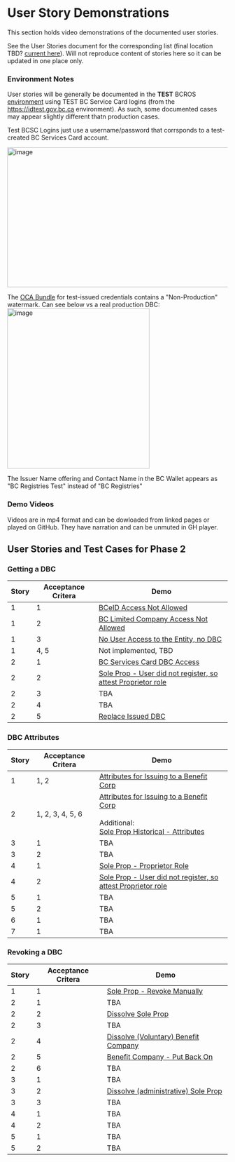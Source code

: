 # User Story Demonstrations

This section holds video demonstrations of the documented user stories.

See the User Stories document for the corresponding list (final location TBD? [current here](https://docs.google.com/document/d/1BRFV8nF-Ub30a_-6Tx5FYRPg5OL96OFjag-U7Wd4R3Q/edit?tab=t.0#heading=h.jwh7wtqsa4gf)). Will not reproduce content of stories here so it can be updated in one place only.

### Environment Notes

User stories will be generally be documented in the **TEST** BCROS [environment](https://test.bcregistry.gov.bc.ca) using TEST BC Service Card logins (from the https://idtest.gov.bc.ca environment). As such, some documented cases may appear slightly different thatn production cases.

Test BCSC Logins just use a username/password that corrsponds to a test-created BC Services Card account.

<img width="693" height="319" alt="image" src="https://github.com/user-attachments/assets/a29895b4-d4b6-40da-9d04-c986dbb1885a" />

The [OCA Bundle](https://github.com/bcgov/aries-oca-bundles/) for test-issued credentials contains a "Non-Production" watermark. Can see below vs a real production DBC:
<img width="325" height="366" alt="image" src="https://github.com/user-attachments/assets/cc3c5599-d664-4105-bd3e-e6e7fc9ea94d" />

The Issuer Name offering and Contact Name in the BC Wallet appears as "BC Registries Test" instead of "BC Registries"

### Demo Videos

Videos are in mp4 format and can be dowloaded from linked pages or played on GitHub. They have narration and can be unmuted in GH player.

## User Stories and Test Cases for Phase 2

### Getting a DBC

| Story | Acceptance Critera | Demo |
| --- | --- | --- |
| 1 | 1 | [BCeID Access Not Allowed](./getting/bceid-no-access.md) |
| 1 | 2 | [BC Limited Company Access Not Allowed](./getting/limited-company-no-access.md) |
| 1 | 3 | [No User Access to the Entity, no DBC](./getting/no-entity-access.md) |
| 1 | 4, 5 | Not implemented, TBD |
| 2 | 1 | [BC Services Card DBC Access](./getting/bcsc-get-dbc.md) |
| 2 | 2 | [Sole Prop - User did not register, so attest Proprietor role](./attributes/sole-prop-attest-role.md) |
| 2 | 3 | TBA |
| 2 | 4 | TBA |
| 2 | 5 | [Replace Issued DBC](./getting/replace-dbc.md) |

### DBC Attributes

| Story | Acceptance Critera | Demo |
| --- | --- | --- |
| 1 | 1, 2 | [Attributes for Issuing to a Benefit Corp](./attributes/benefit-corp-all-atrributes.md) |
| 2 | 1, 2, 3, 4, 5, 6 | [Attributes for Issuing to a Benefit Corp](./attributes/benefit-corp-all-atrributes.md) <br/> <br/> Additional: <br/>[Sole Prop Historical - Attributes](./attributes/sole-prop-historical.md) |
| 3 | 1 | TBA |
| 3 | 2 | TBA |
| 4 | 1 | [Sole Prop - Proprietor Role](./attributes/sole-prop-proprietor-role.md) |
| 4 | 2 | [Sole Prop - User did not register, so attest Proprietor role](./attributes/sole-prop-attest-role.md) |
| 5 | 1 | TBA |
| 5 | 2 | TBA |
| 6 | 1 | TBA |
| 7 | 1 | TBA |

### Revoking a DBC

| Story | Acceptance Critera | Demo |
| --- | --- | --- |
| 1 | 1 | [Sole Prop - Revoke Manually](./revoking/sole-prop-revoke-manually.md) |
| 2 | 1 | TBA |
| 2 | 2 | [Dissolve Sole Prop](./revoking/sole-prop-dissolve.md) |
| 2 | 3 | TBA |
| 2 | 4 | [Dissolve (Voluntary) Benefit Company](./revoking/benefit-dissolve-voluntary.md) |
| 2 | 5 | [Benefit Company - Put Back On](./revoking/benefit-put-back-on.md) |
| 2 | 6 | TBA |
| 3 | 1 | TBA |
| 3 | 2 | [Dissolve (administrative) Sole Prop](./revoking/sole-prop-dissolve-admin.md) |
| 3 | 3 | TBA |
| 4 | 1 | TBA |
| 4 | 2 | TBA |
| 5 | 1 | TBA |
| 5 | 2 | TBA |
